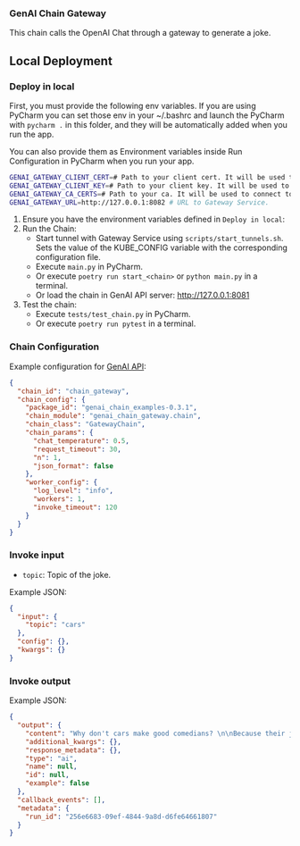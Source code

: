 ### GenAI Chain Gateway

This chain calls the OpenAI Chat through a gateway to generate a joke.

## Local Deployment

### Deploy in local

First, you must provide the following env variables. If you are using PyCharm you can set those env in your ~/.bashrc
and launch the PyCharm with `pycharm .` in this folder, and they will be automatically added when you run the app.

You can also provide them as Environment variables inside Run Configuration in PyCharm when you run your app.

```bash
GENAI_GATEWAY_CLIENT_CERT=# Path to your client cert. It will be used to connect to gateway
GENAI_GATEWAY_CLIENT_KEY=# Path to your client key. It will be used to connect to gateway
GENAI_GATEWAY_CA_CERTS=# Path to your ca. It will be used to connect to gateway
GENAI_GATEWAY_URL=http://127.0.0.1:8082 # URL to Gateway Service.
```

1. Ensure you have the environment variables defined in `Deploy in local`:
2. Run the Chain:
    * Start tunnel with Gateway Service using `scripts/start_tunnels.sh`. Sets the value of the KUBE_CONFIG variable with the corresponding configuration file.
    * Execute `main.py` in PyCharm.
    * Or execute `poetry run start_<chain>` or `python main.py` in a terminal.
    * Or load the chain in GenAI API server: http://127.0.0.1:8081
3. Test the chain:
    * Execute `tests/test_chain.py` in PyCharm.
    * Or execute `poetry run pytest` in a terminal.

### Chain Configuration

Example configuration for [GenAI API](https://github.com/Stratio/genai-api):

```json
{
  "chain_id": "chain_gateway",
  "chain_config": {
    "package_id": "genai_chain_examples-0.3.1",
    "chain_module": "genai_chain_gateway.chain",
    "chain_class": "GatewayChain",
    "chain_params": {
      "chat_temperature": 0.5,
      "request_timeout": 30, 
      "n": 1,
      "json_format": false
    },
    "worker_config": {
      "log_level": "info",
      "workers": 1,
      "invoke_timeout": 120
    }
  }
}
```

### Invoke input

* `topic`: Topic of the joke.

Example JSON:

```json
{
  "input": {
    "topic": "cars"
  },
  "config": {},
  "kwargs": {}
}
```

### Invoke output

Example JSON:

```json
{
  "output": {
    "content": "Why don't cars make good comedians? \n\nBecause their jokes always run out of gas!",
    "additional_kwargs": {},
    "response_metadata": {},
    "type": "ai", 
    "name": null,
    "id": null,
    "example": false
  },
  "callback_events": [],
  "metadata": {
    "run_id": "256e6683-09ef-4844-9a8d-d6fe64661807"
  }
}
```
